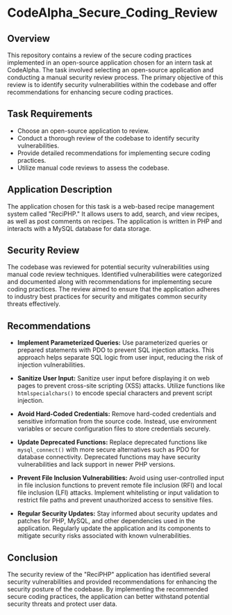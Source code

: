 # CodeAlpha_Secure_Coding_Review

## Overview

This repository contains a review of the secure coding practices implemented in an open-source application chosen for an intern task at CodeAlpha. The task involved selecting an open-source application and conducting a manual security review process. The primary objective of this review is to identify security vulnerabilities within the codebase and offer recommendations for enhancing secure coding practices.

## Task Requirements

- Choose an open-source application to review.
- Conduct a thorough review of the codebase to identify security vulnerabilities.
- Provide detailed recommendations for implementing secure coding practices.
- Utilize manual code reviews to assess the codebase.

## Application Description

The application chosen for this task is a web-based recipe management system called "ReciPHP." It allows users to add, search, and view recipes, as well as post comments on recipes. The application is written in PHP and interacts with a MySQL database for data storage.

## Security Review

The codebase was reviewed for potential security vulnerabilities using manual code review techniques. Identified vulnerabilities were categorized and documented along with recommendations for implementing secure coding practices. The review aimed to ensure that the application adheres to industry best practices for security and mitigates common security threats effectively.

## Recommendations

- **Implement Parameterized Queries:** Use parameterized queries or prepared statements with PDO to prevent SQL injection attacks. This approach helps separate SQL logic from user input, reducing the risk of injection vulnerabilities.
    
- **Sanitize User Input:** Sanitize user input before displaying it on web pages to prevent cross-site scripting (XSS) attacks. Utilize functions like `htmlspecialchars()` to encode special characters and prevent script injection.
    
- **Avoid Hard-Coded Credentials:** Remove hard-coded credentials and sensitive information from the source code. Instead, use environment variables or secure configuration files to store credentials securely.
    
- **Update Deprecated Functions:** Replace deprecated functions like `mysql_connect()` with more secure alternatives such as PDO for database connectivity. Deprecated functions may have security vulnerabilities and lack support in newer PHP versions.
    
- **Prevent File Inclusion Vulnerabilities:** Avoid using user-controlled input in file inclusion functions to prevent remote file inclusion (RFI) and local file inclusion (LFI) attacks. Implement whitelisting or input validation to restrict file paths and prevent unauthorized access to sensitive files.
    
- **Regular Security Updates:** Stay informed about security updates and patches for PHP, MySQL, and other dependencies used in the application. Regularly update the application and its components to mitigate security risks associated with known vulnerabilities.
    

## Conclusion

The security review of the "ReciPHP" application has identified several security vulnerabilities and provided recommendations for enhancing the security posture of the codebase. By implementing the recommended secure coding practices, the application can better withstand potential security threats and protect user data.
